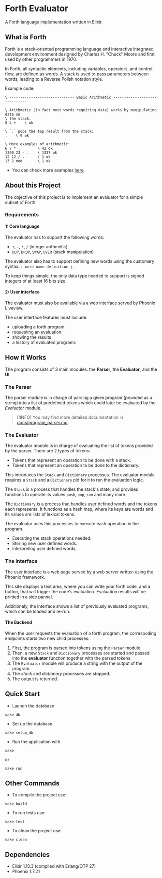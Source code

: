 # Forth Evaluator
A Forth language implementation written in Elixir.

## What is Forth
Forth is a stack-oriented programming language and interactive integrated development environment
designed by Charles H. "Chuck" Moore and first used by other programmers in 1970.

In Forth, all syntactic elements, including variables, operators, and control flow, are defined as words.
A stack is used to pass parameters between words, leading to a Reverse Polish notation style.

Example code:
```forth
\ ------------------------------ Basic Arithmetic ------------------------------

\ Arithmetic (in fact most words requiring data) works by manipulating data on
\ the stack.
5 4 +    \ ok

\ `.` pops the top result from the stack:
.    \ 9 ok

\ More examples of arithmetic:
6 7 * .        \ 42 ok
1360 23 - .    \ 1337 ok
12 12 / .      \ 1 ok
13 2 mod .     \ 1 ok
```
- You can check more examples [here](https://learnxinyminutes.com/forth/).

## About this Project
The objective of this project is to implement an evaluator for a simple subset of Forth.

### Requirements
#### 1: Core language
The evaluator has to support the following words:
- `+`, `-`, `*`, `/` (integer arithmetic)
- `DUP`, `DROP`, `SWAP`, `OVER` (stack manipulation)

The evaluator also has to support defining new words using the customary syntax: `: word-name definition ;`.

To keep things simple, the only data type needed to support is signed integers of at least 16 bits size.

#### 2: User interface

The evaluator must also be available via a web interface served by Phoenix Liveview.

The user interface features must include:
- uploading a forth program
- requesting an evaluation
- showing the results
- a history of evaluated programs

## How it Works

The program consists of 3 main modules: the **Parser**, the **Evaluator**, and the **UI**.

### The Parser

The parser module is in charge of parsing a given program (provided as a string) into a list of
predefined tokens which could later be evaluated by the *Evaluator* module.

> [!INFO]
> You may find more detailed documentation in [docs/program_parser.md](./docs/program_parser.md).

### The Evaluator

The evaluator module is in charge of evaluating the list of tokens provided by the parser. There are 2
types of tokens:
- Tokens that represent an operation to be done with a stack.
- Tokens that represent an operation to be done to the dictionary.

This introduces the `Stack` and `Dictionary` processes. The evaluator module requires a `Stack` and a
`Dictionary` pid for it to run the evaluation logic.

The `Stack` is a process that handles the stack's state, and provides functions to operate its values
`push`, `pop`, `sum` and many more.

The `Dictionary` is a process that handles user defined words and the tokens each represents.
It functions as a hash map, where its keys are words and its values are lists of lexical tokens.

The evaluator uses this processes to execute each operation in the program.
- Executing the stack operations needed.
- Storing new user defined words.
- Interpreting user defined words.

### The Interface
The user interface is a web page served by a web server written using the Phoenix framework.

This site displays a text area, where you can write your forth code, and a button, that will trigger
the code's evaluation. Evaluation results will be printed in a side pannel.

Additionaly, the interface shows a list of previously evaluated programs, which can be loaded and
re-run.

#### The Backend
When the user requests the evaluation of a forth program, the correspoding endpoints starts two new child
processes.
1. First, the program is parsed into tokens using the `Parser` module.
2. Then, a new `Stack` and `Dictionary` processes are started and passed into the **evaluator** function
together with the parsed tokens.
3. The `Evaluator` module will produce a string with the output of the program.
4. The *stack* and *dictionary* processes are stopped.
5. The output is returned.

## Quick Start

- Launch the database
```
make db
```
- Set up the database
```
make setup_db
```
- Run the application with
```
make
```
or
```
make run
```

## Other Commands
- To compile the project use:
```
make build
```
- To run tests use:
```
make test
```
- To clean the project use:
```
make clean
```

## Dependencies
- Elixir 1.18.3 (compiled with Erlang/OTP 27)
- Phoenix 1.7.21
